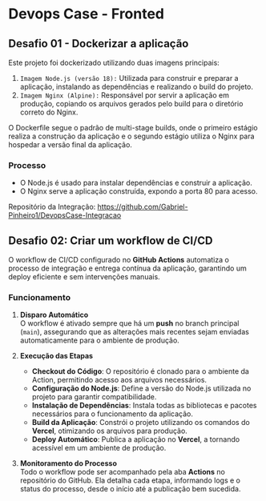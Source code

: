 # Devops Case - Fronted

## Desafio 01 - Dockerizar a aplicação


Este projeto foi dockerizado  utilizando duas imagens principais:

1. `Imagem Node.js (versão 18):` Utilizada para construir e preparar a aplicação, instalando as dependências e realizando o build do projeto.
2. `Imagem Nginx (Alpine):` Responsável por servir a aplicação em produção, copiando os arquivos gerados pelo build para o diretório correto do Nginx.

O Dockerfile segue o padrão de multi-stage builds, onde o primeiro estágio realiza a construção da aplicação e o segundo estágio utiliza o Nginx para hospedar a versão final da aplicação.

### Processo

- O Node.js é usado para instalar dependências e construir a aplicação.
- O Nginx serve a aplicação construída, expondo a porta 80 para acesso.

Repositório da Integração: https://github.com/Gabriel-Pinheiro1/DevopsCase-Integracao
  

## Desafio 02: Criar um workflow de CI/CD

O workflow de CI/CD configurado no **GitHub Actions** automatiza o processo de integração e entrega contínua da aplicação, garantindo um deploy eficiente e sem intervenções manuais.

### Funcionamento

1. **Disparo Automático**  
   O workflow é ativado sempre que há um **push** no branch principal (`main`), assegurando que as alterações mais recentes sejam enviadas automaticamente para o ambiente de produção.

2. **Execução das Etapas**
   - **Checkout do Código**: O repositório é clonado para o ambiente da Action, permitindo acesso aos arquivos necessários.
   - **Configuração do Node.js**: Define a versão do Node.js utilizada no projeto para garantir compatibilidade.
   - **Instalação de Dependências**: Instala todas as bibliotecas e pacotes necessários para o funcionamento da aplicação.
   - **Build da Aplicação**: Constrói o projeto utilizando os comandos do **Vercel**, otimizando os arquivos para produção.
   - **Deploy Automático**: Publica a aplicação no **Vercel**, a tornando acessível em um ambiente de produção.

3. **Monitoramento do Processo**  
   Todo o workflow pode ser acompanhado pela aba **Actions** no repositório do GitHub. Ela detalha cada etapa, informando logs e o status do processo, desde o início até a publicação bem sucedida.




